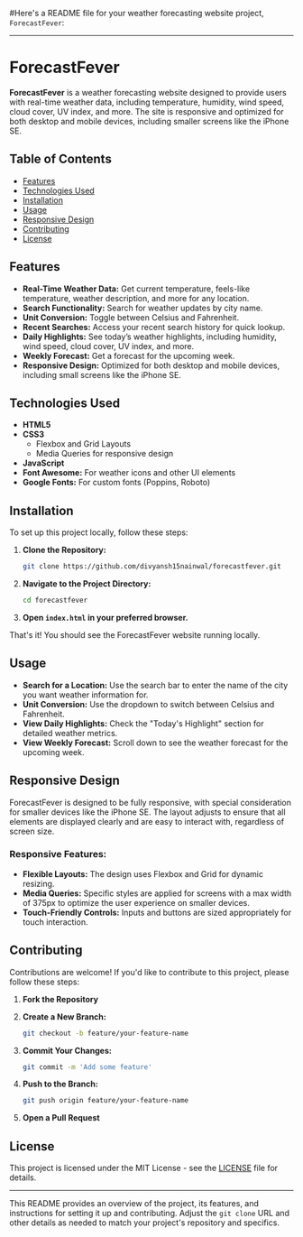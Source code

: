 #Here's a README file for your weather forecasting website project, `ForecastFever`:

---

# ForecastFever

**ForecastFever** is a weather forecasting website designed to provide users with real-time weather data, including temperature, humidity, wind speed, cloud cover, UV index, and more. The site is responsive and optimized for both desktop and mobile devices, including smaller screens like the iPhone SE.

## Table of Contents

- [Features](#features)
- [Technologies Used](#technologies-used)
- [Installation](#installation)
- [Usage](#usage)
- [Responsive Design](#responsive-design)
- [Contributing](#contributing)
- [License](#license)

## Features

- **Real-Time Weather Data:** Get current temperature, feels-like temperature, weather description, and more for any location.
- **Search Functionality:** Search for weather updates by city name.
- **Unit Conversion:** Toggle between Celsius and Fahrenheit.
- **Recent Searches:** Access your recent search history for quick lookup.
- **Daily Highlights:** See today’s weather highlights, including humidity, wind speed, cloud cover, UV index, and more.
- **Weekly Forecast:** Get a forecast for the upcoming week.
- **Responsive Design:** Optimized for both desktop and mobile devices, including small screens like the iPhone SE.

## Technologies Used

- **HTML5**
- **CSS3**
  - Flexbox and Grid Layouts
  - Media Queries for responsive design
- **JavaScript**
- **Font Awesome:** For weather icons and other UI elements
- **Google Fonts:** For custom fonts (Poppins, Roboto)

## Installation

To set up this project locally, follow these steps:

1. **Clone the Repository:**

   ```bash
   git clone https://github.com/divyansh15nainwal/forecastfever.git
   ```

2. **Navigate to the Project Directory:**

   ```bash
   cd forecastfever
   ```

3. **Open `index.html` in your preferred browser.**

That's it! You should see the ForecastFever website running locally.

## Usage

- **Search for a Location:** Use the search bar to enter the name of the city you want weather information for.
- **Unit Conversion:** Use the dropdown to switch between Celsius and Fahrenheit.
- **View Daily Highlights:** Check the "Today's Highlight" section for detailed weather metrics.
- **View Weekly Forecast:** Scroll down to see the weather forecast for the upcoming week.

## Responsive Design

ForecastFever is designed to be fully responsive, with special consideration for smaller devices like the iPhone SE. The layout adjusts to ensure that all elements are displayed clearly and are easy to interact with, regardless of screen size.

### Responsive Features:

- **Flexible Layouts:** The design uses Flexbox and Grid for dynamic resizing.
- **Media Queries:** Specific styles are applied for screens with a max width of 375px to optimize the user experience on smaller devices.
- **Touch-Friendly Controls:** Inputs and buttons are sized appropriately for touch interaction.

## Contributing

Contributions are welcome! If you'd like to contribute to this project, please follow these steps:

1. **Fork the Repository**
2. **Create a New Branch:**

   ```bash
   git checkout -b feature/your-feature-name
   ```

3. **Commit Your Changes:**

   ```bash
   git commit -m 'Add some feature'
   ```

4. **Push to the Branch:**

   ```bash
   git push origin feature/your-feature-name
   ```

5. **Open a Pull Request**

## License

This project is licensed under the MIT License - see the [LICENSE](LICENSE) file for details.

---

This README provides an overview of the project, its features, and instructions for setting it up and contributing. Adjust the `git clone` URL and other details as needed to match your project's repository and specifics.

